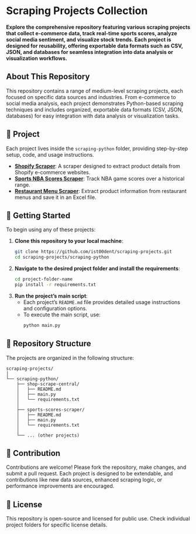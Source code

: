 # Scraping Projects Collection

**Explore the comprehensive repository featuring various scraping projects that collect e-commerce data, track real-time sports scores, analyze social media sentiment, and visualize stock trends. Each project is designed for reusability, offering exportable data formats such as CSV, JSON, and databases for seamless integration into data analysis or visualization workflows.**

## About This Repository

This repository contains a range of medium-level scraping projects, each focused on specific data sources and industries. From e-commerce to social media analysis, each project demonstrates Python-based scraping techniques and includes organized, exportable data formats (CSV, JSON, databases) for easy integration with data analysis or visualization tasks.

## 📂 Project

Each project lives inside the `scraping-python` folder, providing step-by-step setup, code, and usage instructions.

- **[Shopify Scraper](scraping-python/shop-scrape-central/README.md)**: A scraper designed to extract product details from Shopify e-commerce websites.
- **[Sports NBA Scores Scraper](scraping-python/sports-scores-scraper/README.md)**: Track NBA game scores over a historical range.
- **[Restaurant Menu Scraper](scraping-python/restaurant-menu-scraper/README.md)**: Extract product information from restaurant menus and save it in an Excel file.

## 🚀 Getting Started

To begin using any of these projects:

1. **Clone this repository to your local machine**:
   ```bash
   git clone https://github.com/ist00dent/scraping-projects.git
   cd scraping-projects/scraping-python
   ```
2. **Navigate to the desired project folder and install the requirements**:
   ```bash
   cd project-folder-name
   pip install -r requirements.txt
   ```
3. **Run the project’s main script**:
   - Each project’s `README.md` file provides detailed usage instructions and configuration options.
   - To execute the main script, use:
     ```bash
     python main.py
     ```

## 📑 Repository Structure

The projects are organized in the following structure:

```plaintext
scraping-projects/
│
└── scraping-python/
    ├── shop-scrape-central/
    │   ├── README.md
    │   ├── main.py
    │   └── requirements.txt
    │
    ├── sports-scores-scraper/
    │   ├── README.md
    │   ├── main.py
    │   └── requirements.txt
    │
    └── ... (other projects)
```

## 🤝 Contribution

Contributions are welcome! Please fork the repository, make changes, and submit a pull request. Each project is designed to be extendable, and contributions like new data sources, enhanced scraping logic, or performance improvements are encouraged.

## 📜 License

This repository is open-source and licensed for public use. Check individual project folders for specific license details.
